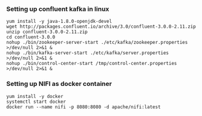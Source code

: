 ### Setting up confluent kafka in linux

```
yum install -y java-1.8.0-openjdk-devel
wget http://packages.confluent.io/archive/3.0/confluent-3.0.0-2.11.zip
unzip confluent-3.0.0-2.11.zip
cd confluent-3.0.0
nohup ./bin/zookeeper-server-start ./etc/kafka/zookeeper.properties >/dev/null 2>&1 &
nohup ./bin/kafka-server-start ./etc/kafka/server.properties >/dev/null 2>&1 &
nohup ./bin/control-center-start /tmp/control-center.properties >/dev/null 2>&1 & 
```


### Setting up NIFI as docker container

```
yum install -y docker
systemctl start docker
docker run --name nifi -p 8080:8080 -d apache/nifi:latest
```
